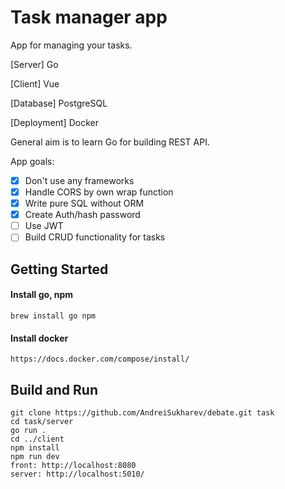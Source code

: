 # Task manager app
App for managing your tasks.

[Server] Go

[Client] Vue

[Database] PostgreSQL

[Deployment] Docker

General aim is to learn Go for building REST API.

App goals:
- [x] Don't use any frameworks 
- [x] Handle CORS by own wrap function 
- [x] Write pure SQL without ORM
- [x] Create Auth/hash password
- [ ] Use JWT
- [ ] Build CRUD functionality for tasks

## Getting Started

#### Install go, npm
```
brew install go npm
```

#### Install docker

```
https://docs.docker.com/compose/install/
```

## Build and Run

```
git clone https://github.com/AndreiSukharev/debate.git task
cd task/server
go run .
cd ../client
npm install
npm run dev
front: http://localhost:8080
server: http://localhost:5010/ 
```
